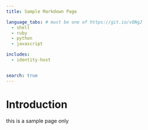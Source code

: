 ```yaml
---
title: Sample Markdown Page

language_tabs: # must be one of https://git.io/vQNgJ
  - shell
  - ruby
  - python
  - javascript

includes:
  - identity-host


search: true
---
```


# Introduction
this is a sample page only

